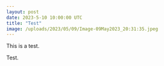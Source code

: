 ```yaml
---
layout: post
date: 2023-5-10 10:00:00 UTC
title: "Test"
image: /uploads/2023/05/09/Image-09May2023_20:31:35.jpeg
---
```


This is a test.

<!--more-->

Test. 

